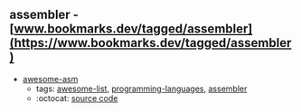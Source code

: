 assembler - [www.bookmarks.dev/tagged/assembler](https://www.bookmarks.dev/tagged/assembler)
---
* [awesome-asm](https://github.com/jaspergould/awesome-asm#readme)
    * tags: [awesome-list](../tagged/awesome-list.md), [programming-languages](../tagged/programming-languages.md), [assembler](../tagged/assembler.md)
    * :octocat: [source code](https://github.com/jaspergould/awesome-asm#readme)
